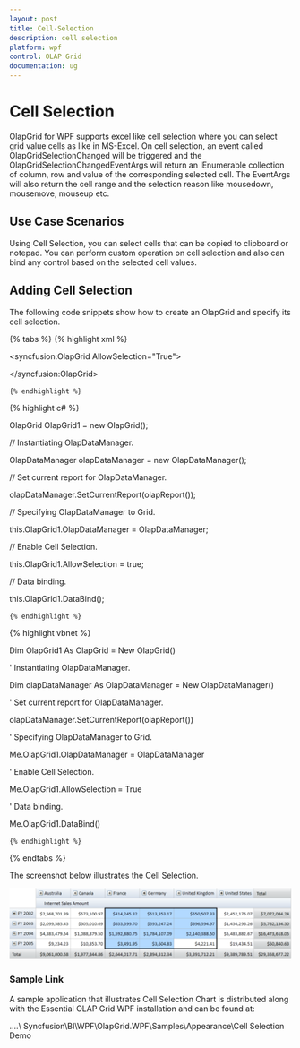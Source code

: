 ```yaml
---
layout: post
title: Cell-Selection
description: cell selection
platform: wpf
control: OLAP Grid
documentation: ug
---
```


# Cell Selection

OlapGrid for WPF supports excel like cell selection where you can select grid value cells as like in MS-Excel. On cell selection, an event called OlapGridSelectionChanged will be triggered and the OlapGridSelectionChangedEventArgs will return an IEnumerable collection of column, row and value of the corresponding selected cell. The EventArgs will also return the cell range and the selection reason like mousedown, mousemove, mouseup etc.

## Use Case Scenarios

Using Cell Selection, you can select cells that can be copied to clipboard or notepad. You can perform custom operation on cell selection and also can bind any control based on the selected cell values.

## Adding Cell Selection 

The following code snippets show how to create an OlapGrid and specify its cell selection.

{% tabs %}
  {% highlight xml %}

    

<!--Adding OlapGrid and Enabling Cell Selection-->

<syncfusion:OlapGrid AllowSelection="True"> 

</syncfusion:OlapGrid>

    {% endhighlight %}





  {% highlight c# %}

    

OlapGrid OlapGrid1 = new OlapGrid();

// Instantiating OlapDataManager.

OlapDataManager olapDataManager = new OlapDataManager();

// Set current report for OlapDataManager.

olapDataManager.SetCurrentReport(olapReport());

// Specifying OlapDataManager to Grid.

this.OlapGrid1.OlapDataManager = OlapDataManager;

// Enable Cell Selection.

this.OlapGrid1.AllowSelection = true;

// Data binding.

this.OlapGrid1.DataBind();

    {% endhighlight %}





  {% highlight vbnet %}

    



Dim OlapGrid1 As OlapGrid = New OlapGrid()

' Instantiating OlapDataManager. 

Dim olapDataManager As OlapDataManager = New OlapDataManager()

' Set current report for OlapDataManager.

olapDataManager.SetCurrentReport(olapReport())

' Specifying OlapDataManager to Grid.

Me.OlapGrid1.OlapDataManager = OlapDataManager

' Enable Cell Selection.

Me.OlapGrid1.AllowSelection = True

' Data binding.

Me.OlapGrid1.DataBind()

    {% endhighlight %}

{% endtabs %}





The screenshot below illustrates the Cell Selection.

![C:/Users/dwarageshmb/Desktop/Vol 4 Docs/Images/OlapGrid Cell Selection.png](Cell-Selection_images/Cell-Selection_img1.png)


### Sample Link

A sample application that illustrates Cell Selection Chart is distributed along with the Essential OLAP Grid WPF installation and can be found at:  

..\..\ Syncfusion\BI\WPF\OlapGrid.WPF\Samples\Appearance\Cell Selection Demo

